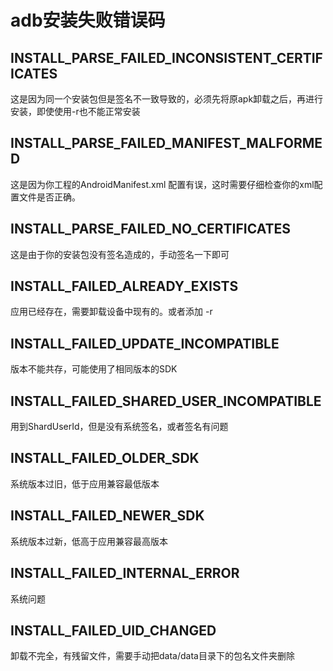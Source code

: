 # adb安装失败错误码

## INSTALL_PARSE_FAILED_INCONSISTENT_CERTIFICATES

这是因为同一个安装包但是签名不一致导致的，必须先将原apk卸载之后，再进行安装，即使使用-r也不能正常安装

## INSTALL_PARSE_FAILED_MANIFEST_MALFORMED

这是因为你工程的AndroidManifest.xml 配置有误，这时需要仔细检查你的xml配置文件是否正确。

## INSTALL_PARSE_FAILED_NO_CERTIFICATES

这是由于你的安装包没有签名造成的，手动签名一下即可

## INSTALL_FAILED_ALREADY_EXISTS

应用已经存在，需要卸载设备中现有的。或者添加 -r

## INSTALL_FAILED_UPDATE_INCOMPATIBLE

版本不能共存，可能使用了相同版本的SDK

## INSTALL_FAILED_SHARED_USER_INCOMPATIBLE 

用到ShardUserId，但是没有系统签名，或者签名有问题

## INSTALL_FAILED_OLDER_SDK

系统版本过旧，低于应用兼容最低版本

## INSTALL_FAILED_NEWER_SDK

系统版本过新，低高于应用兼容最高版本

## INSTALL_FAILED_INTERNAL_ERROR 

系统问题

## INSTALL_FAILED_UID_CHANGED

卸载不完全，有残留文件，需要手动把data/data目录下的包名文件夹删除